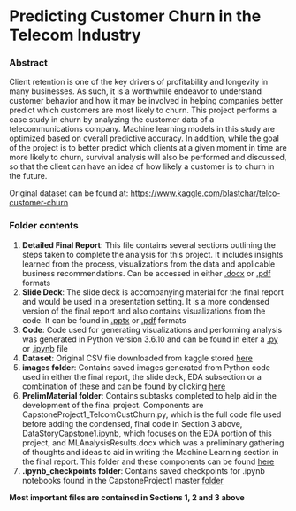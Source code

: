 # Predicting Customer Churn in the Telecom Industry
### Abstract
Client retention is one of the key drivers of profitability and longevity in many businesses. As such, it is a worthwhile endeavor to understand customer behavior and how it may be involved in helping companies better predict which customers are most likely to churn. This project performs a case study in churn by analyzing the customer data of a telecommunications company. Machine learning models in this study are optimized based on overall predictive accuracy. In addition, while the goal of the project is to better predict which clients at a given moment in time are more likely to churn, survival analysis will also be performed and discussed, so that the client can have an idea of how likely a customer is to churn in the future. 

Original dataset can be found at: https://www.kaggle.com/blastchar/telco-customer-churn

### Folder contents 
1) **Detailed Final Report**: This file contains several sections outlining the steps taken to complete the analysis for this project. It includes insights learned from the process, visualizations from the data and applicable business recommendations. Can be accessed in either [.docx](https://github.com/wladykam/SpringboardTest/blob/master/CapstoneProject1/CapstoneProject1FinalReport.docx) or [.pdf](https://github.com/wladykam/SpringboardTest/blob/master/CapstoneProject1/CapstoneProject1FinalReport.pdf) formats 
2) **Slide Deck**: The slide deck is accompanying material for the final report and would be used in a presentation setting. It is a more condensed version of the final report and also contains visualizations from the code. It can be found in [.pptx](https://github.com/wladykam/SpringboardTest/blob/master/CapstoneProject1/CapstoneProject1SlideDeck.pptx) or [.pdf](https://github.com/wladykam/SpringboardTest/blob/master/CapstoneProject1/CapstoneProject1SlideDeck.pdf) formats
3) **Code**: Code used for generating visualizations and performing analysis was generated in Python version 3.6.10 and can be found in eiter a [.py](https://github.com/wladykam/SpringboardTest/blob/master/CapstoneProject1/CapstoneProject1FinalCode.py ) or [.ipynb](https://github.com/wladykam/SpringboardTest/blob/master/CapstoneProject1/CapstoneCodeNotebook.ipynb) file 
4) **Dataset**: Original CSV file downloaded from kaggle stored [here](https://github.com/wladykam/SpringboardTest/blob/master/CapstoneProject1/telcom_data.csv)  
5) **images folder**: Contains saved images generated from Python code used in either the final report, the slide deck, EDA subsection or a combination of these and can be found by clicking [here](https://github.com/wladykam/SpringboardTest/tree/master/CapstoneProject1/images)
6) **PrelimMaterial folder**: Contains subtasks completed to help aid in the development of the final project. Components are CapstoneProject1_TelcomCustChurn.py, which is the full code file used before adding the condensed, final code in Section 3 above, DataStoryCapstone1.ipynb, which focuses on the EDA portion of this project, and MLAnalysisResults.docx which was a preliminary gathering of thoughts and ideas to aid in writing the Machine Learning section in the final report. This folder and these components can be found [here](https://github.com/wladykam/SpringboardTest/tree/master/CapstoneProject1/PrelimMaterial)
7) **.ipynb_checkpoints folder**: Contains saved checkpoints for .ipynb notebooks found in the CapstoneProject1 master [folder](https://github.com/wladykam/SpringboardTest/tree/master/CapstoneProject1/.ipynb_checkpoints)

**Most important files are contained in Sections 1, 2 and 3 above**
